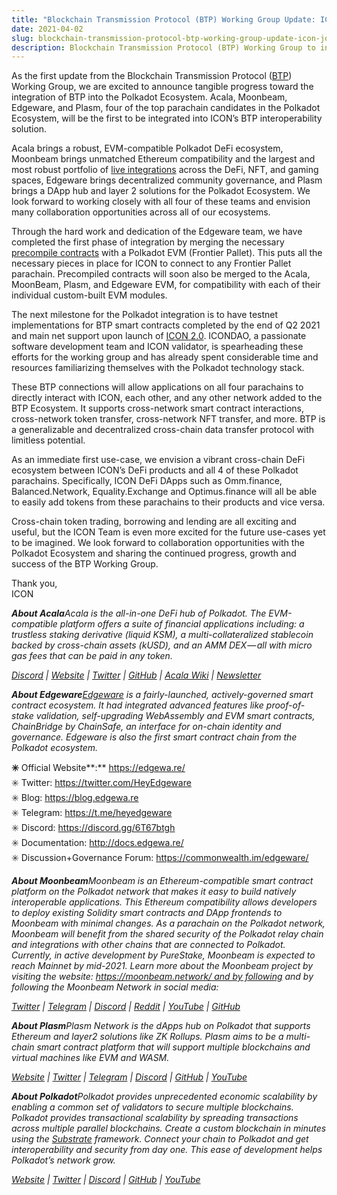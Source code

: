 ```yaml
---
title: "Blockchain Transmission Protocol (BTP) Working Group Update: ICON Joins Forces with the Polkadot…"
date: 2021-04-02
slug: blockchain-transmission-protocol-btp-working-group-update-icon-joins-forces-with-the-polkadot-63694290e15b
description: Blockchain Transmission Protocol (BTP) Working Group to integrate BTP into the Polkadot Ecosystem
---
```


As the first update from the Blockchain Transmission Protocol ([BTP](https://medium.com/helloiconworld/blockchain-transmission-protocol-btp-explained-c4d9927ad398)) Working Group, we are excited to announce tangible progress toward the integration of BTP into the Polkadot Ecosystem. Acala, Moonbeam, Edgeware, and Plasm, four of the top parachain candidates in the Polkadot Ecosystem, will be the first to be integrated into ICON’s BTP interoperability solution.

Acala brings a robust, EVM-compatible Polkadot DeFi ecosystem, Moonbeam brings unmatched Ethereum compatibility and the largest and most robust portfolio of [live integrations](https://moonbeam.network/community/projects/) across the DeFi, NFT, and gaming spaces, Edgeware brings decentralized community governance, and Plasm brings a DApp hub and layer 2 solutions for the Polkadot Ecosystem. We look forward to working closely with all four of these teams and envision many collaboration opportunities across all of our ecosystems.

Through the hard work and dedication of the Edgeware team, we have completed the first phase of integration by merging the necessary [precompile contracts](https://github.com/paritytech/frontier/pull/304) with a Polkadot EVM (Frontier Pallet). This puts all the necessary pieces in place for ICON to connect to any Frontier Pallet parachain. Precompiled contracts will soon also be merged to the Acala, MoonBeam, Plasm, and Edgeware EVM, for compatibility with each of their individual custom-built EVM modules.

The next milestone for the Polkadot integration is to have testnet implementations for BTP smart contracts completed by the end of Q2 2021 and main net support upon launch of [ICON 2.0](https://medium.com/helloiconworld/icon-2-0-introducing-a-new-blockchain-software-architecture-based-on-go-8874107a4e58). ICONDAO, a passionate software development team and ICON validator, is spearheading these efforts for the working group and has already spent considerable time and resources familiarizing themselves with the Polkadot technology stack.

These BTP connections will allow applications on all four parachains to directly interact with ICON, each other, and any other network added to the BTP Ecosystem. It supports cross-network smart contract interactions, cross-network token transfer, cross-network NFT transfer, and more. BTP is a generalizable and decentralized cross-chain data transfer protocol with limitless potential.

As an immediate first use-case, we envision a vibrant cross-chain DeFi ecosystem between ICON’s DeFi products and all 4 of these Polkadot parachains. Specifically, ICON DeFi DApps such as Omm.finance, Balanced.Network, Equality.Exchange and Optimus.finance will all be able to easily add tokens from these parachains to their products and vice versa.

Cross-chain token trading, borrowing and lending are all exciting and useful, but the ICON Team is even more excited for the future use-cases yet to be imagined. We look forward to collaboration opportunities with the Polkadot Ecosystem and sharing the continued progress, growth and success of the BTP Working Group.

Thank you,  
ICON

***About Acala****Acala is the all-in-one DeFi hub of Polkadot. The EVM-compatible platform offers a suite of financial applications including: a trustless staking derivative (liquid KSM), a multi-collateralized stablecoin backed by cross-chain assets (kUSD), and an AMM DEX — all with micro gas fees that can be paid in any token.*

[*Discord*](https://discord.gg/vdbFVCH) *|* [*Website*](https://acala.network/) *|* [*Twitter*](https://twitter.com/AcalaNetwork) *|* [*GitHub*](https://github.com/AcalaNetwork/Acala) *|* [*Acala Wiki*](https://github.com/AcalaNetwork/Acala/wiki) *|* [*Newsletter*](https://share.hsforms.com/1X9RxkXk-R62I0VNbATaDXw4h8qc)

***About Edgeware***[*Edgeware*](https://edgewa.re) *is a fairly-launched, actively-governed smart contract ecosystem. It had integrated advanced features like proof-of-stake validation, self-upgrading WebAssembly and EVM smart contracts, ChainBridge by ChainSafe, an interface for on-chain identity and governance. Edgeware is also the first smart contract chain from the Polkadot ecosystem.*

**✳️** Official Website**:** <https://edgewa.re/>  
✳️ Twitter: <https://twitter.com/HeyEdgeware>  
✳️ Blog: <https://blog.edgewa.re>  
✳️ Telegram: <https://t.me/heyedgeware>  
✳️ Discord: <https://discord.gg/6T67btgh>  
✳️ Documentation: <http://docs.edgewa.re/>  
✳️ Discussion+Governance Forum: <https://commonwealth.im/edgeware/>

***About Moonbeam****Moonbeam is an Ethereum-compatible smart contract platform on the Polkadot network that makes it easy to build natively interoperable applications. This Ethereum compatibility allows developers to deploy existing Solidity smart contracts and DApp frontends to Moonbeam with minimal changes. As a parachain on the Polkadot network, Moonbeam will benefit from the shared security of the Polkadot relay chain and integrations with other chains that are connected to Polkadot. Currently, in active development by PureStake, Moonbeam is expected to reach Mainnet by mid-2021. Learn more about the Moonbeam project by visiting the website:* [*https://moonbeam.network/ and by following*](https://moonbeam.network/) *and by following the Moonbeam Network in social media:*

[*Twitter*](https://twitter.com/MoonbeamNetwork) *|* [*Telegram*](https://t.me/Moonbeam_Official) *|* [*Discord*](https://discord.gg/A6RQKChdrc) *|* [*Reddit*](https://www.reddit.com/r/moonbeam/) *|* [*YouTube*](https://www.youtube.com/channel/UCTp8x3FpKsFonoUET6i90jg) *|* [*GitHub*](https://github.com/PureStake/moonbeam)

***About Plasm****Plasm Network is the dApps hub on Polkadot that supports Ethereum and layer2 solutions like ZK Rollups. Plasm aims to be a multi-chain smart contract platform that will support multiple blockchains and virtual machines like EVM and WASM.*

[*Website*](https://www.plasmnet.io/) *|* [*Twitter*](https://twitter.com/Plasm_Network) *|* [*Telegram*](https://t.me/PlasmOfficial) *|* [*Discord*](https://discord.gg/Z3nC9U4) *|* [*GitHub*](https://github.com/stakedtechnologies/Plasm) *|* [*YouTube*](https://www.youtube.com/channel/UC36JgEF6gqatVSK9xlzzrvQ)

***About Polkadot****Polkadot provides unprecedented economic scalability by enabling a common set of validators to secure multiple blockchains. Polkadot provides transactional scalability by spreading transactions across multiple parallel blockchains. Create a custom blockchain in minutes using the* [*Substrate*](https://www.substrate.io/) *framework. Connect your chain to Polkadot and get interoperability and security from day one. This ease of development helps Polkadot’s network grow.*

[*Website*](https://polkadot.network/) *|* [*Twitter*](https://twitter.com/Polkadot) *|* [*Discord*](https://discord.com/invite/wGUDt2p) *|* [*GitHub*](https://github.com/paritytech/polkadot) *|* [*YouTube*](https://www.youtube.com/channel/UCB7PbjuZLEba_znc7mEGNgw)

